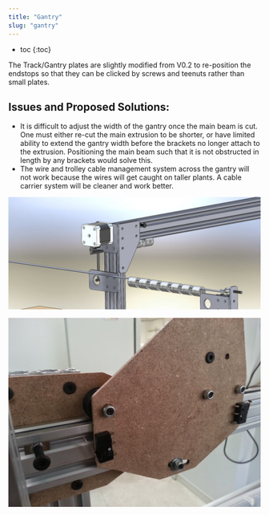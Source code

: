 ```yaml
---
title: "Gantry"
slug: "gantry"
---
```


* toc
{:toc}

The Track/Gantry plates are slightly modified from V0.2 to re-position the endstops so that they can be clicked by screws and teenuts rather than small plates.

## Issues and Proposed Solutions:
  * It is difficult to adjust the width of the gantry once the main beam is cut. One must either re-cut the main extrusion to be shorter, or have limited ability to extend the gantry width before the brackets no longer attach to the extrusion. Positioning the main beam such that it is not obstructed in length by any brackets would solve this.
  * The wire and trolley cable management system across the gantry will not work because the wires will get caught on taller plants. A cable carrier system will be cleaner and work better.

![Gantry_Corner_Bracket.jpg](_images/Gantry_Corner_Bracket.jpg)



![Gantry_Track_Plate_V3.jpg](_images/Gantry_Track_Plate_V3.jpg)

